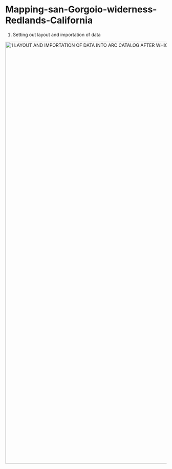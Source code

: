 # Mapping-san-Gorgoio-widerness-Redlands-California

1. Setting out layout and importation of data

  <img width="2504" height="1314" alt="1  LAYOUT AND IMPORTATION OF DATA INTO ARC CATALOG AFTER WHICH WE START WITH CLIPPING WHAT WE NEED FOR THE PROJECT" src="https://github.com/user-attachments/assets/e4b2d609-72ec-4a78-9105-3726e12b05cb" />
